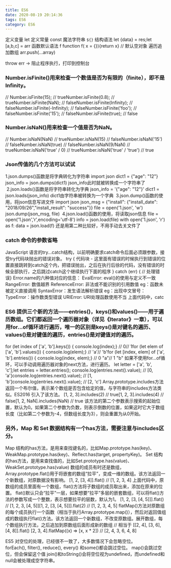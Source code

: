 ```yaml
---
title: ES6
date: 2020-08-19 20:14:36
tags: ES6
category: ES6
---
```

定义变量 let 
定义常量 const
魔法字符串 `${}`
结构语法 let {data} = res;let [a,b,c] = arr
函数默认语法 f function f( x = {}){return x} // 默认空对象
遍历追加数组 arr.push(...array)

throw err -> 阻止程序执行，打印到控制台
<!-- more -->
### Number.isFinite()用来检查一个数值是否为有限的（finite），即不是Infinity。
// Number.isFinite(15); 
// trueNumber.isFinite(0.8); 
// trueNumber.isFinite(NaN); 
// falseNumber.isFinite(Infinity); 
// falseNumber.isFinite(-Infinity); 
// falseNumber.isFinite('foo'); 
// falseNumber.isFinite('15'); 
// falseNumber.isFinite(true); 
// false

### Number.isNaN()用来检查一个值是否为NaN。
// Number.isNaN(NaN) 
// trueNumber.isNaN(15) 
// falseNumber.isNaN('15') 
// falseNumber.isNaN(true) 
// falseNumber.isNaN(9/NaN) 
// trueNumber.isNaN('true' / 0) 
// trueNumber.isNaN('true' / 'true') 
// true

### Json传值的几个方法可以试试
1.json.dumps()函数是将字典转化为字符串
import json
dict1 = {"age": "12"}
json_info = json.dumps(dict1)  json_info此时就被转换成一个字符串了
 2.json.loads()函数是将字符串转化为字典
json_info = '{"age": "12"}'
dict1 = json.loads(json_info)  dict1由字符串被转换为一个字典
 3.json.dump()函数的使用，将json信息写进文件
import json
json_msg = {"install": {"install_date": "2018/09/26","install_result": "success"}}
file = open('1.json', 'w')
json.dump(json_msg, file)
 4.json.load()函数的使用，将读取json信息
file = open('1.json','r',encoding='utf-8')
info = json.load(file)
with open('1.json', 'r') as f:
    data = json.load(f)
还是用第二种比较好，不用手动去关文件了

### catch 命令的参数省略
JavaScript 语言的try...catch结构，以前明确要求catch命令后面必须跟参数，接受try代码块抛出的错误对象。
try {
  代码块 - 这里面有错误的时候执行到错误的位置直接跳转到catch这个内，把错误抛出，之后在执行后徐的代码，没有错误的时候全部执行，之后跳过catch这个继续执行下面的程序
  } catch (err) {
  // 处理错误}
  Error.name的六种值对应的信息：
  EvalError: eval()的使用与定义不一致
  RangeError: 数值越界
  ReferenceError: 非法或不能识别的引用数值
  eg：函数未被定义直接调用
  SyntaxError：发生语法解析错误
  eg：出现中文冒号：
  TypeError：操作数类型错误
  URIError: URI处理函数使用不当
上面代码中，catc


### ES6 提供三个新的方法——entries()，keys()和values()——用于遍历数组。它们都返回一个遍历器对象（详见《Iterator》一章），可以用for...of循环进行遍历，唯一的区别是keys()是对键名的遍历、values()是对键值的遍历，entries()是对键值对的遍历。
for (let index of ['a', 'b'].keys()) {
  console.log(index);}
// 0// 1for (let elem of ['a', 'b'].values()) {
  console.log(elem);}
// 'a'// 'b'for (let [index, elem] of ['a', 'b'].entries()) {
  console.log(index, elem);}
// 0 "a"// 1 "b"
如果不使用for...of循环，可以手动调用遍历器对象的next方法，进行遍历。
let letter = ['a', 'b', 'c'];let entries = letter.entries();
console.log(entries.next().value); // [0, 'a']console.log(entries.next().value); // [1, 'b']console.log(entries.next().value); // [2, 'c']
Array.prototype.includes方法返回一个布尔值，表示某个数组是否包含给定的值，与字符串的includes方法类似。ES2016 引入了该方法。
[1, 2, 3].includes(2)     // true[1, 2, 3].includes(4)     // false[1, 2, NaN].includes(NaN) // true
该方法的第二个参数表示搜索的起始位置，默认为0。如果第二个参数为负数，则表示倒数的位置，如果这时它大于数组长度（比如第二个参数为-4，但数组长度为3），则会重置为从0开始。


### 另外，Map 和 Set 数据结构有一个has方法，需要注意与includes区分。
Map 结构的has方法，是用来查找键名的，比如Map.prototype.has(key)、WeakMap.prototype.has(key)、Reflect.has(target, propertyKey)。
Set 结构的has方法，是用来查找值的，比如Set.prototype.has(value)、WeakSet.prototype.has(value)
数组的成员有时还是数组，Array.prototype.flat()用于将嵌套的数组“拉平”，变成一维的数组。该方法返回一个新数组，对原数据没有影响。
[1, 2, [3, 4]].flat()
// [1, 2, 3, 4]
上面代码中，原数组的成员里面有一个数组，flat()方法将子数组的成员取出来，添加在原来的位置。
flat()默认只会“拉平”一层，如果想要“拉平”多层的嵌套数组，可以将flat()方法的参数写成一个整数，表示想要拉平的层数，默认为1。
[1, 2, [3, [4, 5]]].flat()
// [1, 2, 3, [4, 5]][1, 2, [3, [4, 5]]].flat(2)
// [1, 2, 3, 4, 5]
flatMap()方法对原数组的每个成员执行一个函数（相当于执行Array.prototype.map()），然后对返回值组成的数组执行flat()方法。该方法返回一个新数组，不改变原数组。展开数组，每个数组执行方法，之后追加到原数组后面形成新的数组
// 相当于 [[2, 4], [3, 6], [4, 8]].flat()
[2, 3, 4].flatMap((x) => [x, x * 2])
// [2, 4, 3, 6, 4, 8]


ES5 对空位的处理，已经很不一致了，大多数情况下会忽略空位。
forEach(), filter(), reduce(), every() 和some()都会跳过空位。
map()会跳过空位，但会保留这个值
join()和toString()会将空位视为undefined，而undefined和null会被处理成空字符串。